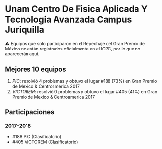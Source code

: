 # Unam Centro De Fisica Aplicada Y Tecnologia Avanzada Campus Juriquilla

:warning: Equipos que solo participaron en el Repechaje del Gran Premio de México no están registrados oficialmente en el ICPC, por lo que no aparecerán aquí.

## Mejores 10 equipos

1. _PIC_: resolvió 4 problemas y obtuvo el lugar #188 (73%) en Gran Premio de Mexico & Centroamerica 2017
1. _VICTOREM_: resolvió 0 problemas y obtuvo el lugar #405 (41%) en Gran Premio de Mexico & Centroamerica 2017

## Participaciones

### 2017-2018

- #188 PIC (Clasificatorio)
- #405 VICTOREM (Clasificatorio)



